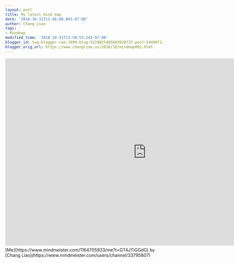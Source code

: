 ```yaml
---
layout: post
title: My latest mind map
date: '2018-10-31T11:48:00.003-07:00'
author: Chang Liao
tags:
- Mindmap
modified_time: '2018-10-31T11:50:53.243-07:00'
blogger_id: tag:blogger.com,1999:blog-5219825485683920737.post-5449871229684928988
blogger_orig_url: https://www.changliao.us/2018/10/mindmap001.html
---
```


<iframe width="900" height="600" frameborder="0" 
src="https://www.mindmeister.com/maps/public_map_shell/1164705933/me?width=900&height=600&z=auto&t=GT4JTiGGdG" 
scrolling="no" style="overflow: hidden; margin-bottom: 5px;">Your browser is 
not able to display frames. Please visit 
[Me](https://www.mindmeister.com/1164705933/me?t=GT4JTiGGdG) on 
MindMeister.</iframe><div 
class="mb-5">[Me](https://www.mindmeister.com/1164705933/me?t=GT4JTiGGdG) by 
[Chang Liao](https://www.mindmeister.com/users/channel/33795807) 